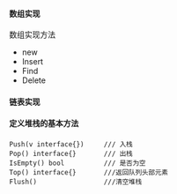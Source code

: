 #### 数组实现
数组实现方法
* new
* Insert
* Find
* Delete

#### 链表实现

#### 定义堆栈的基本方法
    Push(v interface{}) 	/// 入栈
	Pop() interface{}   	/// 出栈
	IsEmpty() bool     	    /// 是否为空
	Top() interface{}		///返回队列头部元素
	Flush()					///清空堆栈
	
